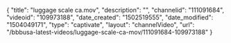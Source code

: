 {
    "title": "luggage scale ca.mov",
    "description": "",
    "channelid": "111091684",
    "videoid": "109973188",
    "date_created": "1502519555",
    "date_modified": "1504049171",
    "type": "captivate",
    "layout": "channelVideo",
    "url": "\/bbbusa-latest-videos\/luggage-scale-ca-mov\/111091684-109973188"
}